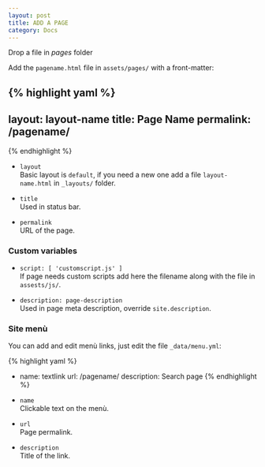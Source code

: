 ```yaml
---
layout: post
title: ADD A PAGE
category: Docs
---
```


Drop a file in *pages* folder

Add the `pagename.html` file in `assets/pages/` with a front-matter:

{% highlight yaml %}
---
layout: layout-name
title: Page Name
permalink: /pagename/
---
{% endhighlight %}

* `layout`  
  Basic layout is `default`, if you need a new one add a file `layout-name.html` in `_layouts/` folder.
  
* `title`  
  Used in status bar.
  
* `permalink`  
  URL of the page.

### Custom variables

* `script: [ 'customscript.js' ]`  
  If page needs custom scripts add here the filename along with the file in `assests/js/`.
  
* `description: page-description`  
  Used in page meta description, override `site.description`.

### Site menù

You can add and edit menù links, just edit the file `_data/menu.yml`:

{% highlight yaml %}
- name: textlink
  url: /pagename/
  description: Search page
{% endhighlight %}

* `name`  
  Clickable text on the menù.
  
* `url`  
  Page permalink.
  
* `description`  
  Title of the link.